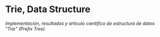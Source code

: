 # Trie, Data Structure

*Implementación, resultados y artículo científico de estructura de datos "Trie" (Prefix Tree).*
